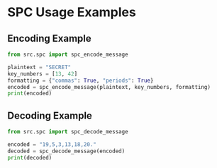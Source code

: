 # SPC Usage Examples

## Encoding Example
```python
from src.spc import spc_encode_message

plaintext = "SECRET"
key_numbers = [13, 42]
formatting = {"commas": True, "periods": True}
encoded = spc_encode_message(plaintext, key_numbers, formatting)
print(encoded)
```

## Decoding Example
```python
from src.spc import spc_decode_message

encoded = "19,5,3,13,18,20."
decoded = spc_decode_message(encoded)
print(decoded)
```